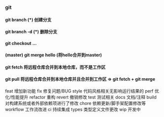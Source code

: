 ### git 
#### git branch (*)  创建分支
#### git branch -d (*)  删除分支
#### git checkout ...
#### (master) git merge hello  (将hello合并到master)
#### git fetch     将远程仓库合并到本地仓库，而不是工作区
#### git pull      将远程仓库合并到本地仓库并且合并到工作区  => git fetch + git merge



feat 增加新功能
fix 修复问题/BUG
style 代码风格相关无影响运行结果的
perf 优化/性能提升
refactor 重构
revert 撤销修改
test 测试相关
docs 文档/注释
build 对构建系统或者外部依赖项进行了修改
chore 依赖更新/脚手架配置修改等
workflow 工作流改进
ci 持续集成
types 类型定义文件更改
wip 开发中


